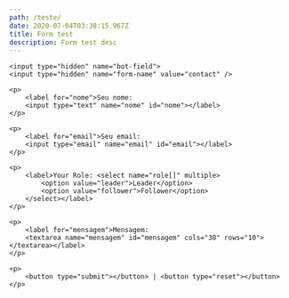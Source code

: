 ```yaml
---
path: /teste/
date: 2020-07-04T03:38:15.967Z
title: Form test
description: Form test desc
---
```

<form name="contact" method="post" data-netlify="true" data-netlify-honeypot="bot-field" action="/blog/">
  
    <input type="hidden" name="bot-field">
    <input type="hidden" name="form-name" value="contact" />
    
    <p>
        <label for="nome">Seu nome: 
        <input type="text" name="nome" id="nome"></label>
    </p>

    <p>
        <label for="email">Seu email: 
        <input type="email" name="email" id="email"></label>
    </p>
    
    <p>
        <label>Your Role: <select name="role[]" multiple>
            <option value="leader">Leader</option>
            <option value="follower">Follower</option>
        </select></label>
    </p>

    <p>
        <label for="mensagem">Mensagem: 
        <textarea name="mensagem" id="mensagem" cols="30" rows="10"></textarea></label>
    </p>

    <p>
        <button type="submit"></button> | <button type="reset"></button>
    </p>
</form>